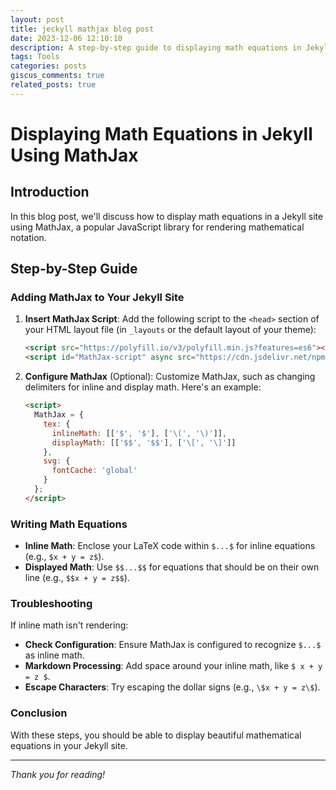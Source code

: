 ```yaml
---
layout: post
title: jeckyll mathjax blog post
date: 2023-12-06 12:10:10
description: A step-by-step guide to displaying math equations in Jekyll using MathJax.
tags: Tools
categories: posts
giscus_comments: true
related_posts: true
---
```



# Displaying Math Equations in Jekyll Using MathJax

## Introduction

In this blog post, we'll discuss how to display math equations in a Jekyll site using MathJax, a popular JavaScript library for rendering mathematical notation.

## Step-by-Step Guide

### Adding MathJax to Your Jekyll Site

1. **Insert MathJax Script**: 
   Add the following script to the `<head>` section of your HTML layout file (in `_layouts` or the default layout of your theme):

   ```html
   <script src="https://polyfill.io/v3/polyfill.min.js?features=es6"></script>
   <script id="MathJax-script" async src="https://cdn.jsdelivr.net/npm/mathjax@3/es5/tex-mml-chtml.js"></script>
   ```

2. **Configure MathJax** (Optional): 
   Customize MathJax, such as changing delimiters for inline and display math. Here's an example:

   ```html
   <script>
     MathJax = {
       tex: {
         inlineMath: [['$', '$'], ['\(', '\)']],
         displayMath: [['$$', '$$'], ['\[', '\]']]
       },
       svg: {
         fontCache: 'global'
       }
     };
   </script>
   ```

### Writing Math Equations

- **Inline Math**: Enclose your LaTeX code within `$...$` for inline equations (e.g., `$x + y = z$`).
- **Displayed Math**: Use `$$...$$` for equations that should be on their own line (e.g., `$$x + y = z$$`).

### Troubleshooting

If inline math isn't rendering:
- **Check Configuration**: Ensure MathJax is configured to recognize `$...$` as inline math.
- **Markdown Processing**: Add space around your inline math, like `$ x + y = z $`.
- **Escape Characters**: Try escaping the dollar signs (e.g., `\$x + y = z\$`).

### Conclusion

With these steps, you should be able to display beautiful mathematical equations in your Jekyll site.

---

*Thank you for reading!*

